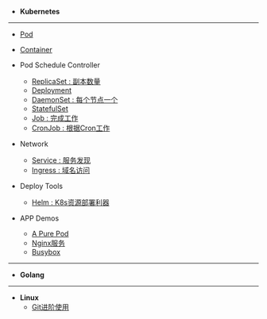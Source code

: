 <!-- docs/_sidebar.md -->

* **Kubernetes**
---
* [Pod](./notes/k8s/1BasicK8sObject/1Pod_V.md)
* [Container](./notes/k8s/1BasicK8sObject/2Container_V.md)

* Pod Schedule Controller
  * [ReplicaSet : 副本数量](./notes/k8s/2Controllers/1ReplicaSet_V.md)
  * [Deployment]()
  * [DaemonSet : 每个节点一个](./notes/k8s/2Controllers/3DaemonSet_V.md)
  * [StatefulSet]()
  * [Job : 完成工作](./notes/k8s/2Controllers/5Job_V.md)
  * [CronJob : 根据Cron工作](./notes/k8s/2Controllers/6CronJob_V.md)

* Network
  * [Service : 服务发现](./notes/k8s/3Network/Service_V.md)
  * [Ingress : 域名访问](./notes/k8s/3Network/Ingress.md)

* Deploy Tools
  * [Helm : K8s资源部署利器](./notes/k8s/8Deploytools/helm.md)

* APP Demos
  * [A Pure Pod](./notes/k8s/9Apps/podDemo.md)
  * [Nginx服务](./notes/k8s/9Apps/nginx_V.md)
  * [Busybox](./notes/k8s/9Apps/busybox.md)

---
* **Golang**

---
* **Linux**
  * [Git进阶使用](./notes/linux/GitNotes_V.md)